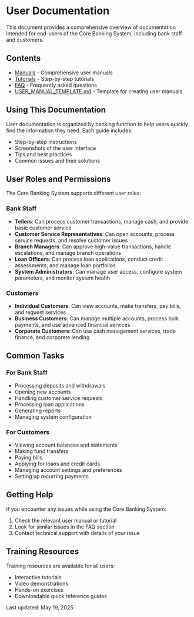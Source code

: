 <!-- filepath: d:\Vs code\CBS_PYTHON\Documentation\user\USER_GUIDE.md -->
# User Documentation

This document provides a comprehensive overview of documentation intended for end-users of the Core Banking System, including bank staff and customers.

## Contents

- [Manuals](./manuals/) - Comprehensive user manuals
- [Tutorials](./tutorials/) - Step-by-step tutorials
- [FAQ](./faq/) - Frequently asked questions
- [USER_MANUAL_TEMPLATE.md](./USER_MANUAL_TEMPLATE.md) - Template for creating user manuals

## Using This Documentation

User documentation is organized by banking function to help users quickly find the information they need. Each guide includes:

- Step-by-step instructions
- Screenshots of the user interface
- Tips and best practices
- Common issues and their solutions

## User Roles and Permissions

The Core Banking System supports different user roles:

### Bank Staff
- **Tellers**: Can process customer transactions, manage cash, and provide basic customer service
- **Customer Service Representatives**: Can open accounts, process service requests, and resolve customer issues
- **Branch Managers**: Can approve high-value transactions, handle escalations, and manage branch operations
- **Loan Officers**: Can process loan applications, conduct credit assessments, and manage loan portfolios
- **System Administrators**: Can manage user access, configure system parameters, and monitor system health

### Customers
- **Individual Customers**: Can view accounts, make transfers, pay bills, and request services
- **Business Customers**: Can manage multiple accounts, process bulk payments, and use advanced financial services
- **Corporate Customers**: Can use cash management services, trade finance, and corporate lending

## Common Tasks

### For Bank Staff
- Processing deposits and withdrawals
- Opening new accounts
- Handling customer service requests
- Processing loan applications
- Generating reports
- Managing system configuration

### For Customers
- Viewing account balances and statements
- Making fund transfers
- Paying bills
- Applying for loans and credit cards
- Managing account settings and preferences
- Setting up recurring payments

## Getting Help

If you encounter any issues while using the Core Banking System:

1. Check the relevant user manual or tutorial
2. Look for similar issues in the FAQ section
3. Contact technical support with details of your issue

## Training Resources

Training resources are available for all users:

- Interactive tutorials
- Video demonstrations
- Hands-on exercises
- Downloadable quick reference guides

Last updated: May 19, 2025

